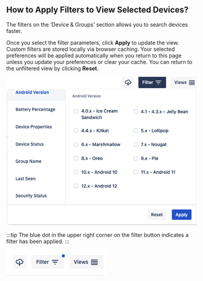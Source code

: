 ## How to Apply Filters to View Selected Devices?

The filters on the ‘Device & Groups’ section allows you to search devices faster. 

 Once you select the filter parameters, click **Apply** to update the view. Custom filters are stored locally via browser caching. Your selected preferences will be applied automatically when you return to this page unless you update your preferences or clear your cache. You can return to the unfiltered view by clicking **Reset**.

  

![filters](./images/filters/1-filters.png)

  
:::tip
The blue dot in the upper right corner on the filter button indicates a filter has been applied.
:::


![filters](./images/filters/2-applied.png)
